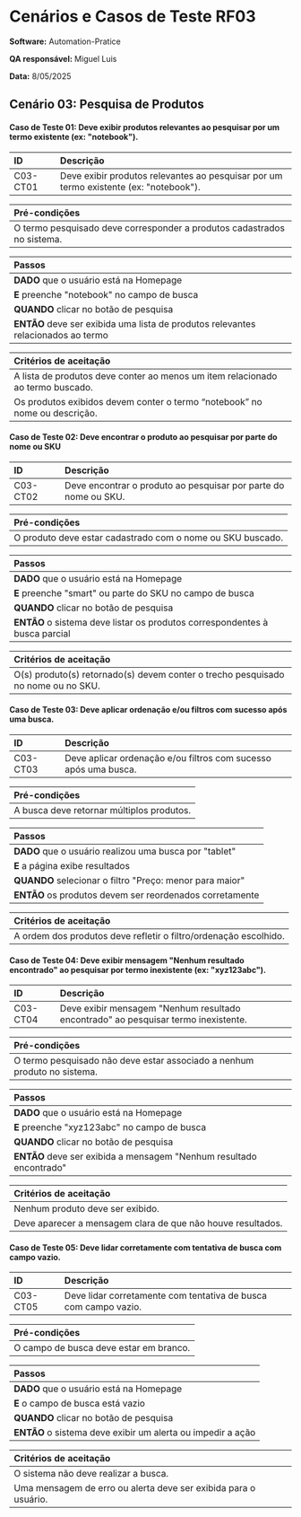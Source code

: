 <a id="top"></a>

# Cenários e Casos de Teste RF03

**Software:** Automation-Pratice

**QA responsável:** Miguel Luis

**Data:** 8/05/2025

<a id="index"></a>

## Cenário 03: Pesquisa de Produtos

#### Caso de Teste 01: Deve exibir produtos relevantes ao pesquisar por um termo existente (ex: "notebook").

| ID       | Descrição                                                                     |
| :------- | :------------------------------------------------------------------------------ |
| C03-CT01 | Deve exibir produtos relevantes ao pesquisar por um termo existente (ex: "notebook"). |

| **Pré-condições**                             |
| :-------------------------------------------- |
| O termo pesquisado deve corresponder a produtos cadastrados no sistema. |

| **Passos**                                                                 |
| :------------------------------------------------------------------------- |
| **DADO** que o usuário está na Homepage                                    |
| **E** preenche "notebook" no campo de busca                                |
| **QUANDO** clicar no botão de pesquisa                                     |
| **ENTÃO** deve ser exibida uma lista de produtos relevantes relacionados ao termo |

| **Critérios de aceitação**                                                      |
| :------------------------------------------------------------------------------- |
| A lista de produtos deve conter ao menos um item relacionado ao termo buscado.  |
| Os produtos exibidos devem conter o termo “notebook” no nome ou descrição.      |

#### Caso de Teste 02: Deve encontrar o produto ao pesquisar por parte do nome ou SKU

| ID       | Descrição                                                               |
| :------- | :------------------------------------------------------------------------ |
| C03-CT02 | Deve encontrar o produto ao pesquisar por parte do nome ou SKU. |

| **Pré-condições**                                     |
| :---------------------------------------------------- |
| O produto deve estar cadastrado com o nome ou SKU buscado. |

| **Passos**                                                                 |
| :------------------------------------------------------------------------- |
| **DADO** que o usuário está na Homepage                                    |
| **E** preenche "smart" ou parte do SKU no campo de busca                   |
| **QUANDO** clicar no botão de pesquisa                                     |
| **ENTÃO** o sistema deve listar os produtos correspondentes à busca parcial |

| **Critérios de aceitação**                                                       |
| :-------------------------------------------------------------------------------- |
| O(s) produto(s) retornado(s) devem conter o trecho pesquisado no nome ou no SKU. |

#### Caso de Teste 03: Deve aplicar ordenação e/ou filtros com sucesso após uma busca.

| ID       | Descrição                                                                   |
| :------- | :-------------------------------------------------------------------------- |
| C03-CT03 | Deve aplicar ordenação e/ou filtros com sucesso após uma busca.             |

| **Pré-condições**                                     |
| :---------------------------------------------------- |
| A busca deve retornar múltiplos produtos.             |

| **Passos**                                                                 |
| :------------------------------------------------------------------------- |
| **DADO** que o usuário realizou uma busca por "tablet"                     |
| **E** a página exibe resultados                                            |
| **QUANDO** selecionar o filtro "Preço: menor para maior"                  |
| **ENTÃO** os produtos devem ser reordenados corretamente                   |

| **Critérios de aceitação**                                                  |
| :--------------------------------------------------------------------------- |
| A ordem dos produtos deve refletir o filtro/ordenação escolhido.            |

#### Caso de Teste 04: Deve exibir mensagem "Nenhum resultado encontrado" ao pesquisar por termo inexistente (ex: "xyz123abc").

| ID       | Descrição                                                                         |
| :------- | :-------------------------------------------------------------------------------- |
| C03-CT04 | Deve exibir mensagem "Nenhum resultado encontrado" ao pesquisar termo inexistente. |

| **Pré-condições**                             |
| :-------------------------------------------- |
| O termo pesquisado não deve estar associado a nenhum produto no sistema. |

| **Passos**                                                                 |
| :------------------------------------------------------------------------- |
| **DADO** que o usuário está na Homepage                                    |
| **E** preenche "xyz123abc" no campo de busca                               |
| **QUANDO** clicar no botão de pesquisa                                     |
| **ENTÃO** deve ser exibida a mensagem "Nenhum resultado encontrado"       |

| **Critérios de aceitação**                                                 |
| :-------------------------------------------------------------------------- |
| Nenhum produto deve ser exibido.                                            |
| Deve aparecer a mensagem clara de que não houve resultados.                 |

#### Caso de Teste 05: Deve lidar corretamente com tentativa de busca com campo vazio.

| ID       | Descrição                                                              |
| :------- | :--------------------------------------------------------------------- |
| C03-CT05 | Deve lidar corretamente com tentativa de busca com campo vazio.        |

| **Pré-condições**                     |
| :------------------------------------ |
| O campo de busca deve estar em branco. |

| **Passos**                                                                 |
| :------------------------------------------------------------------------- |
| **DADO** que o usuário está na Homepage                                    |
| **E** o campo de busca está vazio                                          |
| **QUANDO** clicar no botão de pesquisa                                     |
| **ENTÃO** o sistema deve exibir um alerta ou impedir a ação                |

| **Critérios de aceitação**                                                     |
| :------------------------------------------------------------------------------ |
| O sistema não deve realizar a busca.                                            |
| Uma mensagem de erro ou alerta deve ser exibida para o usuário.                |
